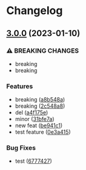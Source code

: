 # Changelog

## [3.0.0](https://github.com/sameer-coder/github-action-notify-release-1/compare/v2.2.0...v3.0.0) (2023-01-10)


### ⚠ BREAKING CHANGES

* breaking
* breaking

### Features

* breaking ([a8b548a](https://github.com/sameer-coder/github-action-notify-release-1/commit/a8b548a05dbeca561352b2c32b5a973ac234ac74))
* breaking ([2c548a8](https://github.com/sameer-coder/github-action-notify-release-1/commit/2c548a8491c8ca8d1a0b95f1d5eb67d60efd4d1a))
* del ([a4f175e](https://github.com/sameer-coder/github-action-notify-release-1/commit/a4f175e7886c1918980c319a1e16422cb7784e7e))
* minor ([31bfe7a](https://github.com/sameer-coder/github-action-notify-release-1/commit/31bfe7a9aea43abc6a13f5b2589ddc0331304d36))
* new feat ([be941c1](https://github.com/sameer-coder/github-action-notify-release-1/commit/be941c1f2fae05adc20844428a0c4b7a32d19540))
* test feature ([0e3a415](https://github.com/sameer-coder/github-action-notify-release-1/commit/0e3a415eb540685d1ab546b1a1fdb9a6433bb84e))


### Bug Fixes

* test ([6777427](https://github.com/sameer-coder/github-action-notify-release-1/commit/6777427d356bf741c4bf541ebd413d5d79f9d29b))
